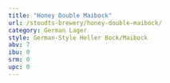 ```yaml
---
title: "Honey Double Maibock"
url: /stoudts-brewery/honey-double-maibock/
category: German Lager
style: German-Style Heller Bock/Maibock
abv: 7
ibu: 0
srm: 0
upc: 0
---
```


